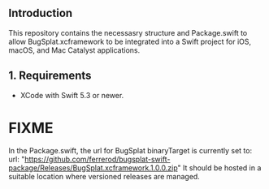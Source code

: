## Introduction

This repository contains the necessasry structure and Package.swift to allow BugSplat.xcframework to be integrated into a Swift project for iOS, macOS, and Mac Catalyst applications.

## 1. Requirements

* XCode with Swift 5.3 or newer.


# FIXME

In the Package.swift, the url for BugSplat binaryTarget is currently set to:
url: "https://github.com/ferrerod/bugsplat-swift-package/Releases/BugSplat.xcframework.1.0.0.zip"
It should be hosted in a suitable location where versioned releases are managed.
